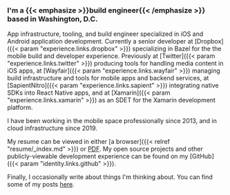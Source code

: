 ---
---

### I'm a {{< emphasize >}}build engineer{{< /emphasize >}} based in Washington, D.C.

App infrastructure, tooling, and build engineer specialized in iOS and Android application development. Currently a senior developer at [Dropbox]({{< param "experience.links.dropbox" >}}) specializing in Bazel for the the mobile build and developer experience. Previously at [Twitter]({{< param "experience.links.twitter" >}}) producing tools for handling media content in iOS apps, at [Wayfair]({{< param "experience.links.wayfair" >}}) managing build infrastructure and tools for mobile apps and backend services, at [SapientNitro]({{< param "experience.links.sapient" >}}) integrating native SDKs into React Native apps, and at [Xamarin]({{< param "experience.links.xamarin" >}}) as an SDET for the Xamarin development platform.

I have been working in the mobile space professionally since 2013, and in cloud infrastructure since 2019.

My resume can be viewed in either [a browser]({{< relref "resume/_index.md" >}}) or [PDF](/files/resume.pdf). My open source projects and other publicly-viewable development experience can be found on my [GitHub]({{< param "identity.links.github" >}}).

Finally, I occasionally write about things I'm thinking about. You can find some of my posts [here](/posts/).
